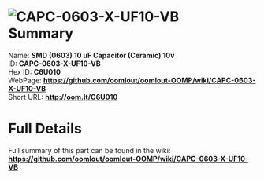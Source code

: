 
![CAPC-0603-X-UF10-VB](https://github.com/oomlout/oomlout-OOMP/blob/master/parts/CAPC-0603-X-UF10-VB/CAPC-0603-X-UF10-VB_420.jpg)   
Summary
=================
  
Name: __SMD (0603) 10 uF Capacitor (Ceramic) 10v__    
ID: __CAPC-0603-X-UF10-VB__   
Hex ID: __C6U010__   
WebPage: __https://github.com/oomlout/oomlout-OOMP/wiki/CAPC-0603-X-UF10-VB__   
Short URL: __http://oom.lt/C6U010__   

Full Details
==========================
Full summary of this part can be found in the wiki:   
__https://github.com/oomlout/oomlout-OOMP/wiki/CAPC-0603-X-UF10-VB__    

